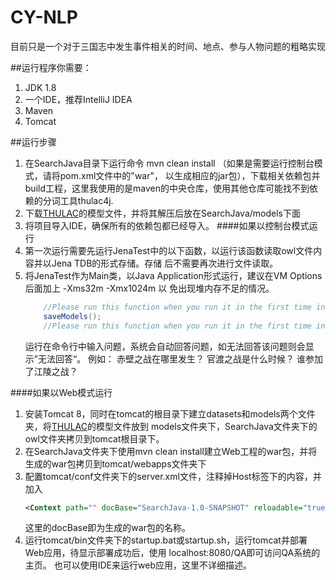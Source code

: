 # CY-NLP
目前只是一个对于三国志中发生事件相关的时间、地点、参与人物问题的粗略实现

##运行程序你需要：
1. JDK 1.8
2. 一个IDE，推荐IntelliJ IDEA
3. Maven
4. Tomcat

##运行步骤
1. 在SearchJava目录下运行命令 mvn clean install （如果是需要运行控制台模式，请将pom.xml文件中的"<packaging>war</packaging>"， 
以生成相应的jar包），下载相关依赖包并build工程，这里我使用的是maven的中央仓库，使用其他仓库可能找不到依赖的分词工具thulac4j.
2. 下载[THULAC](http://thulac.thunlp.org/)的模型文件，并将其解压后放在SearchJava/models下面
3. 将项目导入IDE，确保所有的依赖包都已经导入。
####如果以控制台模式运行
4. 第一次运行需要先运行JenaTest中的以下函数，以运行该函数读取owl文件内容并以Jena TDB的形式存储。存储
后不需要再次进行文件读取。
5. 将JenaTest作为Main类，以Java Application形式运行，建议在VM Options后面加上 -Xms32m -Xmx1024m 以
免出现堆内存不足的情况。
    ```java
        //Please run this function when you run it in the first time in you local environment
        saveModels();
        //Please run this function when you run it in the first time in you local environment
    ```
    运行在命令行中输入问题，系统会自动回答问题，如无法回答该问题则会显示”无法回答“。
    例如：
    赤壁之战在哪里发生？
    官渡之战是什么时候？
    谁参加了江陵之战？

####如果以Web模式运行
1. 安装Tomcat 8，同时在tomcat的根目录下建立datasets和models两个文件夹，将[THULAC](http://thulac.thunlp.org/)的模型文件放到
models文件夹下，SearchJava文件夹下的owl文件夹拷贝到tomcat根目录下。
2. 在SearchJava文件夹下使用mvn clean install建立Web工程的war包，并将生成的war包拷贝到tomcat/webapps文件夹下
3. 配置tomcat/conf文件夹下的server.xml文件，注释掉Host标签下的内容，并加入
    ```xml
    <Context path="" docBase="SearchJava-1.0-SNAPSHOT" reloadable="true" />
    ```
    这里的docBase即为生成的war包的名称。
4. 运行tomcat/bin文件夹下的startup.bat或startup.sh，运行tomcat并部署Web应用，待显示部署成功后，使用
localhost:8080/QA即可访问QA系统的主页。 也可以使用IDE来运行web应用，这里不详细描述。
